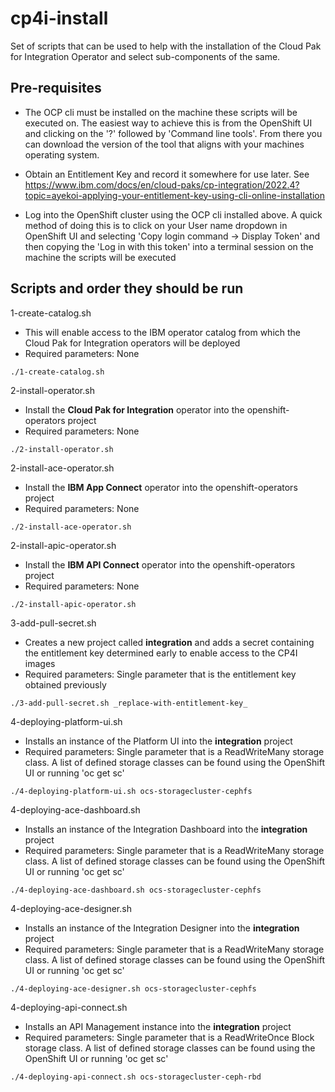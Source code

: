 # cp4i-install
Set of scripts that can be used to help with the installation of the Cloud Pak for Integration Operator and select sub-components of the same.

## Pre-requisites
- The OCP cli must be installed on the machine these scripts will be executed on. The easiest way to achieve this is from the OpenShift UI and clicking on the '?' followed by 'Command line tools'. From there you can download the version of the tool that aligns with your machines operating system.

- Obtain an Entitlement Key and record it somewhere for use later. See https://www.ibm.com/docs/en/cloud-paks/cp-integration/2022.4?topic=ayekoi-applying-your-entitlement-key-using-cli-online-installation

- Log into the OpenShift cluster using the OCP cli installed above. A quick method of doing this is to click on your User name dropdown in OpenShift UI and selecting 'Copy login command -> Display Token' and then copying the 'Log in with this token' into a terminal session on the machine the scripts will be executed

## Scripts and order they should be run


1-create-catalog.sh
  - This will enable access to the IBM operator catalog from which the Cloud Pak for Integration operators will be deployed
  - Required parameters: None
```
./1-create-catalog.sh
```
                                                            
2-install-operator.sh
  - Install the **Cloud Pak for Integration** operator into the openshift-operators project
  - Required parameters: None
```
./2-install-operator.sh
```
       
2-install-ace-operator.sh
  - Install the **IBM App Connect** operator into the openshift-operators project
  - Required parameters: None
```
./2-install-ace-operator.sh
```
                              
2-install-apic-operator.sh
  - Install the **IBM API Connect** operator into the openshift-operators project
  - Required parameters: None
```
./2-install-apic-operator.sh
```
                              
3-add-pull-secret.sh
  - Creates a new project called **integration** and adds a secret containing the entitlement key determined early to enable access to the CP4I images
  - Required parameters: Single parameter that is the entitlement key obtained previously
```
./3-add-pull-secret.sh _replace-with-entitlement-key_
```
                              
4-deploying-platform-ui.sh
  - Installs an instance of the Platform UI into the **integration** project
  - Required parameters: Single parameter that is a ReadWriteMany storage class. A list of defined storage classes can be found using the OpenShift UI or running 'oc get sc'
```
./4-deploying-platform-ui.sh ocs-storagecluster-cephfs
```

4-deploying-ace-dashboard.sh
  - Installs an instance of the Integration Dashboard into the **integration** project
  - Required parameters: Single parameter that is a ReadWriteMany storage class. A list of defined storage classes can be found using the OpenShift UI or running 'oc get sc'
```
./4-deploying-ace-dashboard.sh ocs-storagecluster-cephfs
```

4-deploying-ace-designer.sh
  - Installs an instance of the Integration Designer into the **integration** project
  - Required parameters: Single parameter that is a ReadWriteMany storage class. A list of defined storage classes can be found using the OpenShift UI or running 'oc get sc'
```
./4-deploying-ace-designer.sh ocs-storagecluster-cephfs
```

4-deploying-api-connect.sh
  - Installs an API Management instance into the **integration** project
  - Required parameters: Single parameter that is a ReadWriteOnce Block storage class. A list of defined storage classes can be found using the OpenShift UI or running 'oc get sc'
```
./4-deploying-api-connect.sh ocs-storagecluster-ceph-rbd
```
